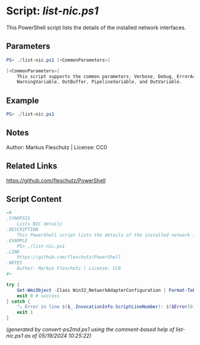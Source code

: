 Script: *list-nic.ps1*
========================

This PowerShell script lists the details of the installed network interfaces.

Parameters
----------
```powershell
PS> ./list-nic.ps1 [<CommonParameters>]

[<CommonParameters>]
    This script supports the common parameters: Verbose, Debug, ErrorAction, ErrorVariable, WarningAction, 
    WarningVariable, OutBuffer, PipelineVariable, and OutVariable.
```

Example
-------
```powershell
PS> ./list-nic.ps1

```

Notes
-----
Author: Markus Fleschutz | License: CC0

Related Links
-------------
https://github.com/fleschutz/PowerShell

Script Content
--------------
```powershell
<#
.SYNOPSIS
	Lists NIC details
.DESCRIPTION
	This PowerShell script lists the details of the installed network interfaces.
.EXAMPLE
	PS> ./list-nic.ps1
.LINK
	https://github.com/fleschutz/PowerShell
.NOTES
	Author: Markus Fleschutz | License: CC0
#>

try {
	Get-WmiObject -Class Win32_NetworkAdapterConfiguration | Format-Table -property ServiceName,Description,IPAddress,DHCPEnabled -AutoSize
	exit 0 # success
} catch {
	"⚠️ Error in line $($_.InvocationInfo.ScriptLineNumber): $($Error[0])"
	exit 1
}
```

*(generated by convert-ps2md.ps1 using the comment-based help of list-nic.ps1 as of 05/19/2024 10:25:22)*
